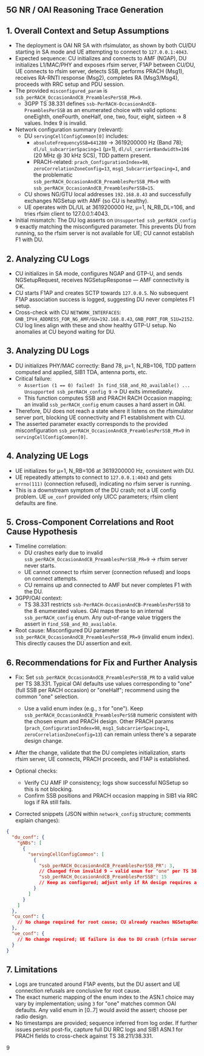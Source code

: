 ## 5G NR / OAI Reasoning Trace Generation

## 1. Overall Context and Setup Assumptions
- The deployment is OAI NR SA with rfsimulator, as shown by both CU/DU starting in SA mode and UE attempting to connect to `127.0.0.1:4043`.
- Expected sequence: CU initializes and connects to AMF (NGAP), DU initializes L1/MAC/PHY and exposes rfsim server, F1AP between CU/DU, UE connects to rfsim server, detects SSB, performs PRACH (Msg1), receives RA-RNTI response (Msg2), completes RA (Msg3/Msg4), proceeds with RRC setup and PDU session.
- The provided `misconfigured_param` is `ssb_perRACH_OccasionAndCB_PreamblesPerSSB_PR=9`.
  - 3GPP TS 38.331 defines `ssb-PerRACH-OccasionAndCB-PreamblesPerSSB` as an enumerated choice with valid options: oneEighth, oneFourth, oneHalf, one, two, four, eight, sixteen → 8 values. Index 9 is invalid.
- Network configuration summary (relevant):
  - DU `servingCellConfigCommon[0]` includes:
    - `absoluteFrequencySSB=641280` → 3619200000 Hz (Band 78); `dl/ul_subcarrierSpacing=1` (μ=1), `dl/ul_carrierBandwidth=106` (20 MHz @ 30 kHz SCS), TDD pattern present.
    - PRACH-related: `prach_ConfigurationIndex=98`, `zeroCorrelationZoneConfig=13`, `msg1_SubcarrierSpacing=1`, and the problematic `ssb_perRACH_OccasionAndCB_PreamblesPerSSB_PR=9` with `ssb_perRACH_OccasionAndCB_PreamblesPerSSB=15`.
  - CU shows NG/GTU local addresses `192.168.8.43` and successfully exchanges NGSetup with AMF (so CU is healthy).
  - UE operates with DL/UL at 3619200000 Hz, μ=1, N_RB_DL=106, and tries rfsim client to 127.0.0.1:4043.
- Initial mismatch: The DU log asserts on `Unsupported ssb_perRACH_config 9` exactly matching the misconfigured parameter. This prevents DU from running, so the rfsim server is not available for UE; CU cannot establish F1 with DU.

## 2. Analyzing CU Logs
- CU initializes in SA mode, configures NGAP and GTP-U, and sends NGSetupRequest, receives NGSetupResponse — AMF connectivity is OK.
- CU starts F1AP and creates SCTP towards `127.0.0.5`. No subsequent F1AP association success is logged, suggesting DU never completes F1 setup.
- Cross-check with CU `NETWORK_INTERFACES`: `GNB_IPV4_ADDRESS_FOR_NG_AMF/GU=192.168.8.43`, `GNB_PORT_FOR_S1U=2152`. CU log lines align with these and show healthy GTP-U setup. No anomalies at CU beyond waiting for DU.

## 3. Analyzing DU Logs
- DU initializes PHY/MAC correctly: Band 78, μ=1, N_RB=106, TDD pattern computed and applied, SIB1 TDA, antenna ports, etc.
- Critical failure:
  - `Assertion (1 == 0) failed! In find_SSB_and_RO_available() ... Unsupported ssb_perRACH_config 9` → DU exits immediately.
  - This function computes SSB and PRACH RACH Occasion mapping; an invalid `ssb_perRACH_config` enum causes a hard assert in OAI.
- Therefore, DU does not reach a state where it listens on the rfsimulator server port, blocking UE connectivity and F1 establishment with CU.
- The asserted parameter exactly corresponds to the provided misconfiguration `ssb_perRACH_OccasionAndCB_PreamblesPerSSB_PR=9` in `servingCellConfigCommon[0]`.

## 4. Analyzing UE Logs
- UE initializes for μ=1, N_RB=106 at 3619200000 Hz, consistent with DU.
- UE repeatedly attempts to connect to `127.0.0.1:4043` and gets `errno(111)` (connection refused), indicating no rfsim server is running.
- This is a downstream symptom of the DU crash; not a UE config problem. UE `ue_conf` provided only UICC parameters; rfsim client defaults are fine.

## 5. Cross-Component Correlations and Root Cause Hypothesis
- Timeline correlation:
  - DU crashes early due to invalid `ssb_perRACH_OccasionAndCB_PreamblesPerSSB_PR=9` → rfsim server never starts.
  - UE cannot connect to rfsim server (connection refused) and loops on connect attempts.
  - CU remains up and connected to AMF but never completes F1 with the DU.
- 3GPP/OAI context:
  - TS 38.331 restricts `ssb-PerRACH-OccasionAndCB-PreamblesPerSSB` to the 8 enumerated values. OAI maps these to an internal `ssb_perRACH_config` enum. Any out-of-range value triggers the assert in `find_SSB_and_RO_available`.
- Root cause: Misconfigured DU parameter `ssb_perRACH_OccasionAndCB_PreamblesPerSSB_PR=9` (invalid enum index). This directly causes the DU assertion and exit.

## 6. Recommendations for Fix and Further Analysis
- Fix: Set `ssb_perRACH_OccasionAndCB_PreamblesPerSSB_PR` to a valid value per TS 38.331. Typical OAI defaults use values corresponding to "one" (full SSB per RACH occasion) or "oneHalf"; recommend using the common "one" selection.
  - Use a valid enum index (e.g., `3` for "one"). Keep `ssb_perRACH_OccasionAndCB_PreamblesPerSSB` numeric consistent with the chosen enum and PRACH design. Other PRACH params (`prach_ConfigurationIndex=98`, `msg1_SubcarrierSpacing=1`, `zeroCorrelationZoneConfig=13`) can remain unless there's a separate design change.
- After the change, validate that the DU completes initialization, starts rfsim server, UE connects, PRACH proceeds, and F1AP is established.
- Optional checks:
  - Verify CU AMF IP consistency; logs show successful NGSetup so this is not blocking.
  - Confirm SSB positions and PRACH occasion mapping in SIB1 via RRC logs if RA still fails.

- Corrected snippets (JSON within `network_config` structure; comments explain changes):

```json
{
  "du_conf": {
    "gNBs": [
      {
        "servingCellConfigCommon": [
          {
            "ssb_perRACH_OccasionAndCB_PreamblesPerSSB_PR": 3,
            // Changed from invalid 9 → valid enum for "one" per TS 38.331
            "ssb_perRACH_OccasionAndCB_PreamblesPerSSB": 15
            // Keep as configured; adjust only if RA design requires a different count
          }
        ]
      }
    ]
  },
  "cu_conf": {
    // No change required for root cause; CU already reaches NGSetupResponse
  },
  "ue_conf": {
    // No change required; UE failure is due to DU crash (rfsim server not up)
  }
}
```

## 7. Limitations
- Logs are truncated around F1AP events, but the DU assert and UE connection refusals are conclusive for root cause.
- The exact numeric mapping of the enum index to the ASN.1 choice may vary by implementation; using `3` for "one" matches common OAI defaults. Any valid enum in [0..7] would avoid the assert; choose per radio design.
- No timestamps are provided; sequence inferred from log order. If further issues persist post-fix, capture full DU RRC logs and SIB1 ASN.1 for PRACH fields to cross-check against TS 38.211/38.331.

9